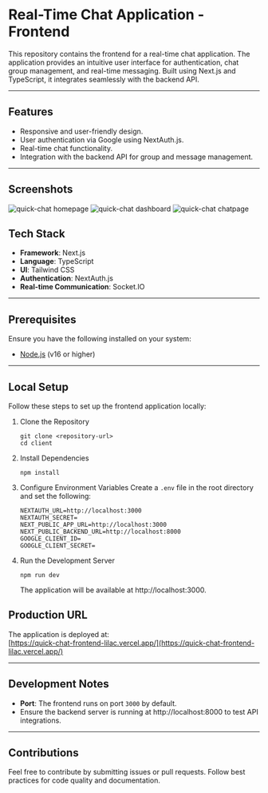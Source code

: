 # Real-Time Chat Application - Frontend

This repository contains the frontend for a real-time chat application. The application provides an intuitive user interface for authentication, chat group management, and real-time messaging. Built using Next.js and TypeScript, it integrates seamlessly with the backend API.

---

## Features

- Responsive and user-friendly design.
- User authentication via Google using NextAuth.js.
- Real-time chat functionality.
- Integration with the backend API for group and message management.

---

## Screenshots

![quick-chat homepage](/client/public/images/quick-chat-homepage.png)
![quick-chat dashboard](/client/public/images/quick-chat-dashboard.png)
![quick-chat chatpage](/client/public/images/quick-chat-chatpage.png)

## Tech Stack

- **Framework**: Next.js
- **Language**: TypeScript
- **UI**: Tailwind CSS
- **Authentication**: NextAuth.js
- **Real-time Communication**: Socket.IO

---

## Prerequisites

Ensure you have the following installed on your system:

- [Node.js](https://nodejs.org/) (v16 or higher)

---

## Local Setup

Follow these steps to set up the frontend application locally:

1. Clone the Repository
	```
	git clone <repository-url>
	cd client
	```
2. Install Dependencies
	```
	npm install
	```
3. Configure Environment Variables
	Create a `.env` file in the root directory and set the following:
	```
	NEXTAUTH_URL=http://localhost:3000
	NEXTAUTH_SECRET=
	NEXT_PUBLIC_APP_URL=http://localhost:3000
	NEXT_PUBLIC_BACKEND_URL=http://localhost:8000
	GOOGLE_CLIENT_ID=
	GOOGLE_CLIENT_SECRET=
	```
4. Run the Development Server
	```
	npm run dev
	```
	The application will be available at http://localhost:3000.

## Production URL

The application is deployed at:  
[https://quick-chat-frontend-lilac.vercel.app/](https://quick-chat-frontend-lilac.vercel.app/)

----------

## Development Notes

-   **Port**: The frontend runs on port `3000` by default.
-   Ensure the backend server is running at http://localhost:8000 to test API integrations.

----------

## Contributions

Feel free to contribute by submitting issues or pull requests. Follow best practices for code quality and documentation.
